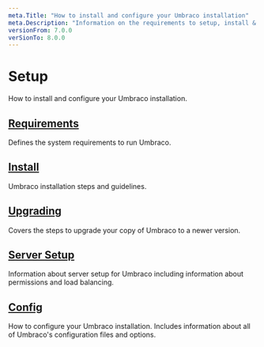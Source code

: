 ```yaml
---
meta.Title: "How to install and configure your Umbraco installation"
meta.Description: "Information on the requirements to setup, install & upgrade Umbraco"
versionFrom: 7.0.0
verSionTo: 8.0.0
---
```


# Setup

How to install and configure your Umbraco installation.

## [Requirements](Requirements/)

Defines the system requirements to run Umbraco.

## [Install](Install/)

Umbraco installation steps and guidelines.

## [Upgrading](Upgrading/)

Covers the steps to upgrade your copy of Umbraco to a newer version.

## [Server Setup](Server-Setup/)

Information about server setup for Umbraco including information about permissions and load balancing.

## [Config](../../Reference/Config/)

How to configure your Umbraco installation. Includes information about all of Umbraco's configuration files and options.

